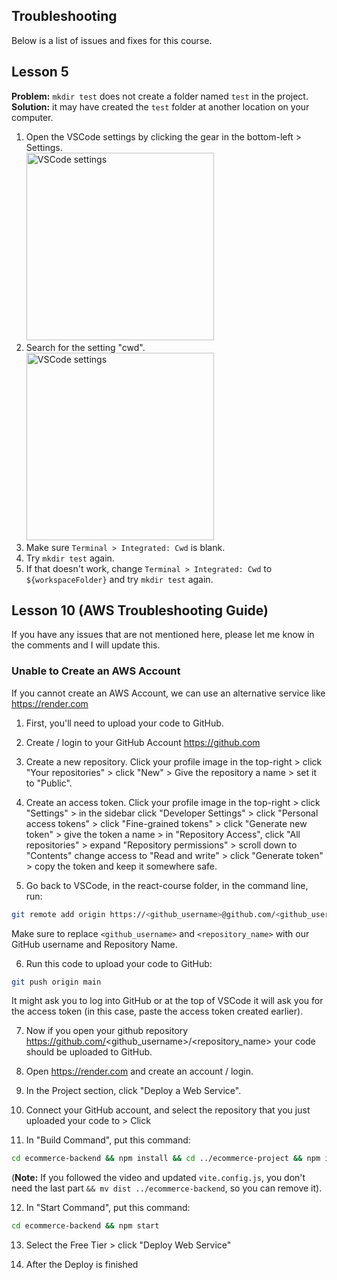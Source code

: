 ## Troubleshooting
Below is a list of issues and fixes for this course.

## Lesson 5
**Problem:** `mkdir test` does not create a folder named `test` in the project.<br>
**Solution:** it may have created the `test` folder at another location on your computer.
1. Open the VSCode settings by clicking the gear in the bottom-left > Settings.<br><img src="https://github.com/user-attachments/assets/03655adb-afd1-408f-8ac7-60a0217f90c7" alt="VSCode settings" width="300"/>
2. Search for the setting "cwd".<br><img src="https://github.com/user-attachments/assets/b5ddea6a-16d1-43f8-81d7-4a6698dd3b39" alt="VSCode settings" height="300"/>
3. Make sure `Terminal > Integrated: Cwd` is blank.
4. Try `mkdir test` again.
5. If that doesn't work, change `Terminal > Integrated: Cwd` to `${workspaceFolder}` and try `mkdir test` again.

## Lesson 10 (AWS Troubleshooting Guide)
If you have any issues that are not mentioned here, please let me know in the comments and I will update this.

### Unable to Create an AWS Account
If you cannot create an AWS Account, we can use an alternative service like https://render.com <br>

1. First, you'll need to upload your code to GitHub.

2. Create / login to your GitHub Account https://github.com

3. Create a new repository. Click your profile image in the top-right > click "Your repositories" > click "New" > Give the repository a name > set it to "Public".

4. Create an access token. Click your profile image in the top-right > click "Settings" > in the sidebar click "Developer Settings" > click "Personal access tokens" > click "Fine-grained tokens" > click "Generate new token" > give the token a name > in "Repository Access", click "All repositories" > expand "Repository permissions" > scroll down to "Contents" change access to "Read and write" > click "Generate token" > copy the token and keep it somewhere safe.

5. Go back to VSCode, in the react-course folder, in the command line, run:
```bash
git remote add origin https://<github_username>@github.com/<github_username>/<repository_name>.git
```
Make sure to replace `<github_username>` and `<repository_name>` with our GitHub username and Repository Name.

6. Run this code to upload your code to GitHub:
```bash
git push origin main
```
It might ask you to log into GitHub or at the top of VSCode it will ask you for the access token (in this case, paste the access token created earlier).

7. Now if you open your github repository https://github.com/<github_username>/<repository_name> your code should be uploaded to GitHub.

8. Open https://render.com and create an account / login.

9. In the Project section, click "Deploy a Web Service".

10. Connect your GitHub account, and select the repository that you just uploaded your code to > Click 

11. In "Build Command", put this command:
```bash
cd ecommerce-backend && npm install && cd ../ecommerce-project && npm install && npm run build && mv dist ../ecommerce-backend
```
(**Note:** If you followed the video and updated `vite.config.js`, you don't need the last part `&& mv dist ../ecommerce-backend`, so you can remove it).

12. In "Start Command", put this command:
```bash
cd ecommerce-backend && npm start
```

13. Select the Free Tier > click "Deploy Web Service"

14. After the Deploy is finished
